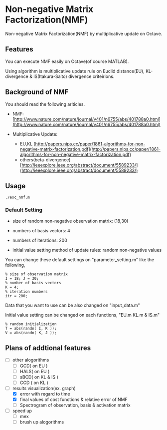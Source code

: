 # Non-negative Matrix Factorization(NMF)

Non-negative Matrix Factorization(NMF) by multiplicative update on Octave.

## Features

You can execute NMF easily on Octave(of course MATLAB).

Using algorithm is multiplicative update rule on Euclid distance(EU), 
KL-divergence & IS(Itakura-Saito) divergence criteirions.


## Background of NMF

You should read the following ariticles.

* NMF:
[http://www.nature.com/nature/journal/v401/n6755/abs/401788a0.html](http://www.nature.com/nature/journal/v401/n6755/abs/401788a0.html)

* Multiplicative Update: 
	- EU,KL [http://papers.nips.cc/paper/1861-algorithms-for-non-negative-matrix-factorization.pdf](http://papers.nips.cc/paper/1861-algorithms-for-non-negative-matrix-factorization.pdf)
	- others(beta-divergence) [http://ieeexplore.ieee.org/abstract/document/5589233/](http://ieeexplore.ieee.org/abstract/document/5589233/)


## Usage

`./exc_nmf.m`

### Default Setting

* size of random non-negative observation matrix: (18,30)

* numbers of basis vectors: 4

* numbers of iterations: 200

* initial value setting method of update rules: random non-negative values

You can change these default settings on "parameter_setting.m" like the following,

```
% size of observation matrix
I = 18; J = 30; 
% number of basis vectors
K = 4; 
% iteration numbers
itr = 200; 
```

Data that you want to use can be also changed on "input_data.m"

Initial value setting can be changed on each functions, "EU.m KL.m & IS.m"

```
% random initialization
T = abs(randn( I, K ));
V = abs(randn( K, J ));
```

## Plans of addtional features

- [ ] other alogorithms
	- [ ] GCD( on EU )
	- [ ] HALS( on EU )
	- [ ] sBCD( on KL & IS )
	- [ ] CCD ( on KL )

- [ ] results visualization(ex. graph)
	- [x] error with regard to time
	- [x] final values of cost functions & relative error of NMF
	- [ ] Spectrogram of observation, basis &  activation matrix

- [ ] speed up
	- [ ] mex 
	- [ ] brush up alogorithms